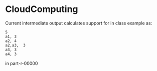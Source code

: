 # CloudComputing

Current intermediate output calculates support for in class example as:

	5
	a1,	3
	a2,	4
	a2,a3,	3
	a3,	3
	a4,	3

in part-r-00000